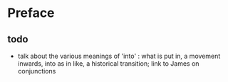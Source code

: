 # Preface

## todo
- talk about the various meanings of 'into' : what is put in, a movement inwards, into as in like, a historical transition; link to James on conjunctions

